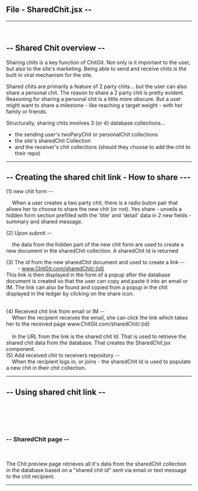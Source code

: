 

##  File - SharedChit.jsx -- 

--------------
<br>

##  -- Shared Chit overview --

Sharing chits is a key function of ChitGit.  Not only is it important to the user, but also to the site's marketing.  Being able to send and receive chits <em> is </em> the built in viral mechanism for the site.

Shared chits are primarily a feature of 2 party chits... but the user can also share a personal chit.   The reason to share a 2 party chit is pretty evident.  Reasoning for sharing a personal chit is a little more obscure.   But a user might want to share a milestone - like reaching a target weight - with her family or friends.

Structurally, sharing chits involves 3 (or 4) database collections...
   - the sending user's twoParyChit or personalChit collections
   - the site's sharedChit Collection
   - and the receiver's chit collections (should they choose to add the chit to their repo)

---------
## -- Creating the shared chit link - How to share ---

(1) new chit form -- 

&nbsp; &nbsp; When a user creates a two party chit, there is a radio buton pair that allows her to choose to share the new chit (or not).  Yes share - unveils a hidden form section prefilled with the 'title' and 'detail' data  in 2 new fields - summary and shared message. 
<br>

(2) Upon submit --

&nbsp; &nbsp; the data from the hidden part of the new chit form  are used to create a new document in the sharedChit collection. A sharedChit Id is returned
<br>

(3) The id from the new sharedChit document and used to create a link --
  <br> &nbsp; &nbsp; &nbsp; &nbsp; - www.ChitGit.com/sharedChit/:{id} <br>
This link is then displayed in the form of a popup after the database document is created so that the user can copy and paste it into an email or IM.
The link can also be found and copied from a popup in the chit displayed in the ledger by clicking on the share icon.

 <br> 
(4) Received chit link from email or IM --
<br>
&nbsp; &nbsp; When the recipient receives the email, she can click the link which takes her to 
the received page   www.ChitGit.com/sharedChit/:{id} <br>
<br> &nbsp; &nbsp; In the URL from the link is the shared chit Id.
That is used to retrieve the shared chit data from the database.  That creates the SharedChit.jsx component.

 <br> 
(5) Add received chit to receivers repository --
<br> &nbsp; &nbsp; When the recipient logs in, or joins - the sharedChit Id is used to populate a new chit in their chit collection.




-----------
##  -- Using shared chit link --


<br>



<br><br>

###  -- SharedChit page --
<br>

The Chit preview page retrieves all it's data from the sharedChit collection 
in the database based on a "shared chit id" sent via email or text message 
to the chit recipient.

---

                
                   
      



